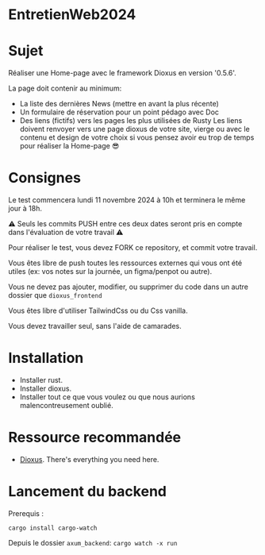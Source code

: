 # EntretienWeb2024

# Sujet

Réaliser une Home-page avec le framework Dioxus en version '0.5.6'.

La page doit contenir au minimum:
- La liste des dernières News (mettre en avant la plus récente)
- Un formulaire de réservation pour un point pédago avec Doc
- Des liens (fictifs) vers les pages les plus utilisées de Rusty
    Les liens doivent renvoyer vers une page dioxus de votre site, vierge ou avec le contenu et design de votre choix
    si vous pensez avoir eu trop de temps pour réaliser la Home-page 😎

# Consignes

Le test commencera lundi 11 novembre 2024 à 10h et terminera le même jour à 18h.

⚠️ Seuls les commits PUSH entre ces deux dates seront pris en compte dans l'évaluation de votre travail ⚠️

Pour réaliser le test, vous devez FORK ce repository, et commit votre travail.

Vous êtes libre de push toutes les ressources externes qui vous ont été utiles (ex: vos notes sur la journée, un figma/penpot ou autre).

Vous ne devez pas ajouter, modifier, ou supprimer du code dans un autre dossier que `dioxus_frontend`

Vous êtes libre d'utiliser TailwindCss ou du Css vanilla.

Vous devez travailler seul, sans l'aide de camarades.

# Installation

- Installer rust.
- Installer dioxus.
- Installer tout ce que vous voulez ou que nous aurions malencontreusement oublié.

# Ressource recommandée

- [Dioxus](https://dioxuslabs.com/). There's everything you need here.

# Lancement du backend
Prerequis : 
```
cargo install cargo-watch 
```
Depuis le dossier `axum_backend`:  `cargo watch -x run`
